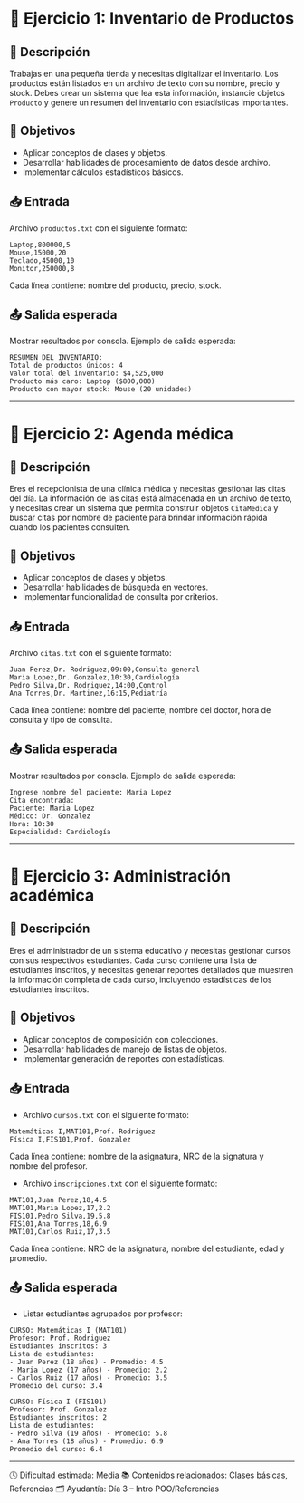 # 🧪 Ejercicio 1: Inventario de Productos

## 📝 Descripción
Trabajas en una pequeña tienda y necesitas digitalizar el inventario. Los productos están listados en un archivo de texto con su nombre, precio y stock. Debes crear un sistema que lea esta información, instancie objetos ```Producto``` y genere un resumen del inventario con estadísticas importantes.

## 🎯 Objetivos
- Aplicar conceptos de clases y objetos.
- Desarrollar habilidades de procesamiento de datos desde archivo.
- Implementar cálculos estadísticos básicos.

## 📥 Entrada
Archivo `productos.txt` con el siguiente formato:
```
Laptop,800000,5
Mouse,15000,20
Teclado,45000,10
Monitor,250000,8
```
Cada línea contiene: nombre del producto, precio, stock.

## 📤 Salida esperada
Mostrar resultados por consola.
Ejemplo de salida esperada:

```
RESUMEN DEL INVENTARIO:
Total de productos únicos: 4
Valor total del inventario: $4,525,000
Producto más caro: Laptop ($800,000)
Producto con mayor stock: Mouse (20 unidades)
```

---

# 🧪 Ejercicio 2: Agenda médica

## 📝 Descripción
Eres el recepcionista de una clínica médica y necesitas gestionar las citas del día. La información de las citas está almacenada en un archivo de texto, y necesitas crear un sistema que permita construir objetos ```CitaMedica``` y buscar citas por nombre de paciente para brindar información rápida cuando los pacientes consulten.

## 🎯 Objetivos
- Aplicar conceptos de clases y objetos.
- Desarrollar habilidades de búsqueda en vectores.
- Implementar funcionalidad de consulta por criterios.

## 📥 Entrada
Archivo `citas.txt` con el siguiente formato:
```
Juan Perez,Dr. Rodriguez,09:00,Consulta general
Maria Lopez,Dr. Gonzalez,10:30,Cardiología
Pedro Silva,Dr. Rodriguez,14:00,Control
Ana Torres,Dr. Martinez,16:15,Pediatría
```
Cada línea contiene: nombre del paciente, nombre del doctor, hora de consulta y tipo de consulta.

## 📤 Salida esperada
Mostrar resultados por consola.
Ejemplo de salida esperada:

```
Ingrese nombre del paciente: Maria Lopez
Cita encontrada:
Paciente: Maria Lopez
Médico: Dr. Gonzalez
Hora: 10:30
Especialidad: Cardiología
```

---

# 🧪 Ejercicio 3: Administración académica

## 📝 Descripción
Eres el administrador de un sistema educativo y necesitas gestionar cursos con sus respectivos estudiantes. Cada curso contiene una lista de estudiantes inscritos, y necesitas generar reportes detallados que muestren la información completa de cada curso, incluyendo estadísticas de los estudiantes inscritos.

## 🎯 Objetivos
- Aplicar conceptos de composición con colecciones.
- Desarrollar habilidades de manejo de listas de objetos.
- Implementar generación de reportes con estadísticas.

## 📥 Entrada
- Archivo `cursos.txt` con el siguiente formato:
```
Matemáticas I,MAT101,Prof. Rodriguez
Física I,FIS101,Prof. Gonzalez
```
Cada línea contiene: nombre de la asignatura, NRC de la signatura y nombre del profesor.

- Archivo `inscripciones.txt` con el siguiente formato:
```
MAT101,Juan Perez,18,4.5
MAT101,Maria Lopez,17,2.2
FIS101,Pedro Silva,19,5.8
FIS101,Ana Torres,18,6.9
MAT101,Carlos Ruiz,17,3.5
```
Cada línea contiene: NRC de la asignatura, nombre del estudiante, edad y promedio.

## 📤 Salida esperada
- Listar estudiantes agrupados por profesor:

```
CURSO: Matemáticas I (MAT101)
Profesor: Prof. Rodriguez
Estudiantes inscritos: 3
Lista de estudiantes:
- Juan Perez (18 años) - Promedio: 4.5
- Maria Lopez (17 años) - Promedio: 2.2
- Carlos Ruiz (17 años) - Promedio: 3.5
Promedio del curso: 3.4

CURSO: Física I (FIS101)
Profesor: Prof. Gonzalez
Estudiantes inscritos: 2
Lista de estudiantes:
- Pedro Silva (19 años) - Promedio: 5.8
- Ana Torres (18 años) - Promedio: 6.9
Promedio del curso: 6.4
```

---

🕓 Dificultad estimada: Media
📚 Contenidos relacionados: Clases básicas, Referencias
🗂️ Ayudantía: Día 3 – Intro POO/Referencias